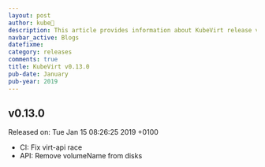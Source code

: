 ```yaml
---
layout: post
author: kube🤖
description: This article provides information about KubeVirt release v0.13.0 changes
navbar_active: Blogs
datefixme:
category: releases
comments: true
title: KubeVirt v0.13.0
pub-date: January
pub-year: 2019
---
```



## v0.13.0

Released on: Tue Jan 15 08:26:25 2019 +0100

- CI: Fix virt-api race
- API: Remove volumeName from disks
